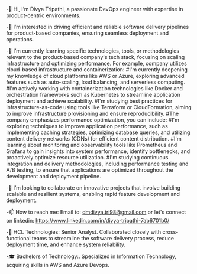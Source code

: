 -👋 Hi, I’m Divya Tripathi, a passionate DevOps engineer with expertise in product-centric environments.

-👀 I’m interested in driving efficient and reliable software delivery pipelines for product-based companies, ensuring seamless deployment and operations.

-🌱 I’m currently learning specific technologies, tools, or methodologies relevant to the product-based company's tech stack, focusing on scaling infrastructure and optimizing performance. 
For example, company utilizes cloud-based infrastructure and containerization:
#I'm currently deepening my knowledge of cloud platforms like AWS or Azure, exploring advanced features such as auto-scaling, load balancing, and serverless computing.
#I'm actively working with containerization technologies like Docker and orchestration frameworks such as Kubernetes to streamline application deployment and achieve scalability.
#I'm studying best practices for infrastructure-as-code using tools like Terraform or CloudFormation, aiming to improve infrastructure provisioning and ensure reproducibility.
#The company emphasizes performance optimization, you can include:
#I'm exploring techniques to improve application performance, such as implementing caching strategies, optimizing database queries, and utilizing content delivery networks (CDNs) for efficient content distribution.
#I'm learning about monitoring and observability tools like Prometheus and Grafana to gain insights into system performance, identify bottlenecks, and proactively optimize resource utilization.
#I'm studying continuous integration and delivery methodologies, including performance testing and A/B testing, to ensure that applications are optimized throughout the development and deployment pipeline.

-💞️ I’m looking to collaborate on innovative projects that involve building scalable and resilient systems, enabling rapid feature development and deployment.

-📫 How to reach me: Email to: dmdivya.tri98@gmail.com or let's connect on linkedin: https://www.linkedin.com/in/divya-tripathi-7ab6701b0/

-🏢 HCL Technologies: Senior Analyst. Collaborated closely with cross-functional teams to streamline the software delivery process, reduce deployment time, and enhance system reliability. 

-🎓 Bachelors of Technology:. Specialized in Information Technology, acquiring skills in AWS and Azure Devops.
